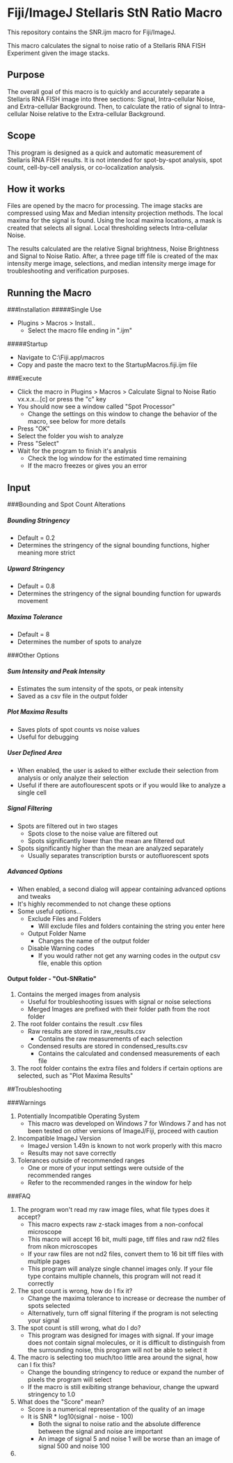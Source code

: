 Fiji/ImageJ Stellaris StN Ratio Macro
=============

This repository contains the SNR.ijm macro for Fiji/ImageJ.

This macro calculates the signal to noise ratio of a Stellaris RNA FISH Experiment given the image stacks.

Purpose
-------
The overall goal of this macro is to quickly and accurately separate a Stellaris RNA FISH image into three sections: Signal, Intra-cellular Noise, and Extra-cellular Background.  Then, to calculate the ratio of signal to Intra-cellular Noise relative to the Extra-cellular Background.

Scope
-----
This program is designed as a quick and automatic measurement of Stellaris RNA FISH results.  It is not intended for spot-by-spot analysis, spot count, cell-by-cell analysis, or co-localization analysis.

How it works
------------
Files are opened by the macro for processing.  The image stacks are compressed using Max and Median intensity projection methods.  The local maxima for the signal is found.  Using the local maxima locations, a mask is created that selects all signal.  Local thresholding selects Intra-cellular Noise.

The results calculated are the relative Signal brightness, Noise Brightness and Signal to Noise Ratio. After, a three page tiff file is created of the max intensity merge image, selections, and median intensity merge image for troubleshooting and verification purposes.

Running the Macro
-----
###Installation
#####Single Use
* Plugins > Macros > Install..
	* Select the macro file ending in ".ijm"

#####Startup
* Navigate to C:\Fiji.app\macros
* Copy and paste the macro text to the StartupMacros.fiji.ijm file

###Execute
* Click the macro in Plugins > Macros > Calculate Signal to Noise Ratio vx.x.x...[c] or press the "c" key
* You should now see a window called "Spot Processor"
	* Change the settings on this window to change the behavior of the macro, see below for more details
* Press "OK"
* Select the folder you wish to analyze
* Press "Select"
* Wait for the program to finish it's analysis
	* Check the log window for the estimated time remaining
	* If the macro freezes or gives you an error

Input
-----

###Bounding and Spot Count Alterations
##### Bounding Stringency
- Default = 0.2
- Determines the stringency of the signal bounding functions, higher meaning more strict

##### Upward Stringency
- Default = 0.8
- Determines the stringency of the signal bounding function for upwards movement

##### Maxima Tolerance
- Default = 8
- Determines the number of spots to analyze

###Other Options

##### Sum Intensity and Peak Intensity
* Estimates the sum intensity of the spots, or peak intensity
* Saved as a csv file in the output folder
##### Plot Maxima Results
* Saves plots of spot counts vs noise values
* Useful for debugging
##### User Defined Area
* When enabled, the user is asked to either exclude their selection from analysis or only analyze their selection
* Useful if there are autoflourescent spots or if you would like to analyze a single cell
##### Signal Filtering
* Spots are filtered out in two stages
	* Spots close to the noise value are filtered out
	* Spots significantly lower than the mean are filtered out
* Spots significantly higher than the mean are analyzed separately
	* Usually separates transcription bursts or autofluorescent spots
##### Advanced Options
* When enabled, a second dialog will appear containing advanced options and tweaks
* It's highly recommended to not change these options
* Some useful options...
	* Exclude Files and Folders
		* Will exclude files and folders containing the string you enter here
	* Output Folder Name
		* Changes the name of the output folder
	* Disable Warning codes
		* If you would rather not get any warning codes in the output csv file, enable this option

#### Output folder - "Out-SNRatio"
 1. Contains the merged images from analysis
	* Useful for troubleshooting issues with signal or noise selections
 	* Merged Images are prefixed with their folder path from the root folder
 2. The root folder contains the result .csv files
	*  Raw results are stored in raw_results.csv
		*  Contains the raw measurements of each selection
	*  Condensed results are stored in condensed_results.csv
		*  Contains the calculated and condensed measurements of each file 
 3. The root folder contains the extra files and folders if certain options are selected, such as "Plot Maxima Results"

##Troubleshooting

###Warnings
1. Potentially Incompatible Operating System
	* This macro was developed on Windows 7 for Windows 7 and has not been tested on other versions of ImageJ/Fiji, proceed with caution
2. Incompatible ImageJ Version
	* ImageJ version 1.49n is known to not work properly with this macro
	* Results may not save correctly
3. Tolerances outside of recommended ranges
	* One or more of your input settings were outside of the recommended ranges
	* Refer to the recommended ranges in the window for help

###FAQ
1. The program won't read my raw image files, what file types does it accept?
	* This macro expects raw z-stack images from a non-confocal microscope
	* This macro will accept 16 bit, multi page, tiff files and raw nd2 files from nikon microscopes
	* If your raw files are not nd2 files, convert them to 16 bit tiff files with multiple pages
	* This program will analyze single channel images only.  If your file type contains multiple channels, this program will not read it correctly
2. The spot count is wrong, how do I fix it?
	* Change the maxima tolerance to increase or decrease the number of spots selected
	* Alternatively, turn off signal filtering if the program is not selecting your signal
3. The spot count is still wrong, what do I do?
	* This program was designed for images with signal.  If your image does not contain signal molecules, or it is difficult to distinguish from the surrounding noise, this program will not be able to select it
4. The macro is selecting too much/too little area around the signal, how can I fix this?
	* Change the bounding stringency to reduce or expand the number of pixels the program will select
	* If the macro is still exibiting strange behaviour, change the upward stringency to 1.0
5. What does the "Score" mean?
	* Score is a numerical representation of the quality of an image
	* It is SNR * log10(signal - noise - 100)
		* Both the signal to noise ratio and the absolute difference between the signal and noise are important
		* An image of signal 5 and noise 1 will be worse than an image of signal 500 and noise 100
6. 